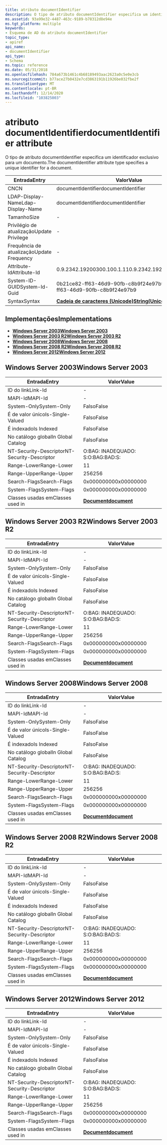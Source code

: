 ```yaml
---
title: atributo documentIdentifier
description: O tipo de atributo documentIdentifier especifica um identificador exclusivo para um documento.
ms.assetid: 93a99e32-4487-463c-9189-b78312d8e94e
ms.tgt_platform: multiple
keywords:
- Esquema de AD do atributo documentIdentifier
topic_type:
- apiref
api_name:
- documentIdentifier
api_type:
- Schema
ms.topic: reference
ms.date: 05/31/2018
ms.openlocfilehash: 784a673b1461c4b68189493aac2623a0c5e0e3cb
ms.sourcegitcommit: b77ace27b0432e7cd3863191b11926be032fbe2f
ms.translationtype: MT
ms.contentlocale: pt-BR
ms.lasthandoff: 12/14/2020
ms.locfileid: "103825003"
---
```

# <a name="documentidentifier-attribute"></a><span data-ttu-id="e618d-104">atributo documentIdentifier</span><span class="sxs-lookup"><span data-stu-id="e618d-104">documentIdentifier attribute</span></span>

<span data-ttu-id="e618d-105">O tipo de atributo documentIdentifier especifica um identificador exclusivo para um documento.</span><span class="sxs-lookup"><span data-stu-id="e618d-105">The documentIdentifier attribute type specifies a unique identifier for a document.</span></span>



| <span data-ttu-id="e618d-106">Entrada</span><span class="sxs-lookup"><span data-stu-id="e618d-106">Entry</span></span> | <span data-ttu-id="e618d-107">Valor</span><span class="sxs-lookup"><span data-stu-id="e618d-107">Value</span></span> |
|-------------------|---------------------------------------------|
| <span data-ttu-id="e618d-108">CN</span><span class="sxs-lookup"><span data-stu-id="e618d-108">CN</span></span>                | <span data-ttu-id="e618d-109">documentIdentifier</span><span class="sxs-lookup"><span data-stu-id="e618d-109">documentIdentifier</span></span>                          |
| <span data-ttu-id="e618d-110">LDAP-Display-Name</span><span class="sxs-lookup"><span data-stu-id="e618d-110">Ldap-Display-Name</span></span> | <span data-ttu-id="e618d-111">documentIdentifier</span><span class="sxs-lookup"><span data-stu-id="e618d-111">documentIdentifier</span></span>                          |
| <span data-ttu-id="e618d-112">Tamanho</span><span class="sxs-lookup"><span data-stu-id="e618d-112">Size</span></span>              | \-                                          |
| <span data-ttu-id="e618d-113">Privilégio de atualização</span><span class="sxs-lookup"><span data-stu-id="e618d-113">Update Privilege</span></span>  | \-                                          |
| <span data-ttu-id="e618d-114">Frequência de atualização</span><span class="sxs-lookup"><span data-stu-id="e618d-114">Update Frequency</span></span>  | \-                                          |
| <span data-ttu-id="e618d-115">Attribute-Id</span><span class="sxs-lookup"><span data-stu-id="e618d-115">Attribute-Id</span></span>      | <span data-ttu-id="e618d-116">0.9.2342.19200300.100.1.11</span><span class="sxs-lookup"><span data-stu-id="e618d-116">0.9.2342.19200300.100.1.11</span></span>                  |
| <span data-ttu-id="e618d-117">System-ID-GUID</span><span class="sxs-lookup"><span data-stu-id="e618d-117">System-Id-Guid</span></span>    | <span data-ttu-id="e618d-118">0b21ce82-ff63-46d9-90fb-c8b9f24e97b9</span><span class="sxs-lookup"><span data-stu-id="e618d-118">0b21ce82-ff63-46d9-90fb-c8b9f24e97b9</span></span>        |
| <span data-ttu-id="e618d-119">Syntax</span><span class="sxs-lookup"><span data-stu-id="e618d-119">Syntax</span></span>            | [<span data-ttu-id="e618d-120">**Cadeia de caracteres (Unicode)**</span><span class="sxs-lookup"><span data-stu-id="e618d-120">**String(Unicode)**</span></span>](s-string-unicode.md) |



## <a name="implementations"></a><span data-ttu-id="e618d-121">Implementações</span><span class="sxs-lookup"><span data-stu-id="e618d-121">Implementations</span></span>

-   [<span data-ttu-id="e618d-122">**Windows Server 2003**</span><span class="sxs-lookup"><span data-stu-id="e618d-122">**Windows Server 2003**</span></span>](#windows-server-2003)
-   [<span data-ttu-id="e618d-123">**Windows Server 2003 R2**</span><span class="sxs-lookup"><span data-stu-id="e618d-123">**Windows Server 2003 R2**</span></span>](#windows-server-2003-r2)
-   [<span data-ttu-id="e618d-124">**Windows Server 2008**</span><span class="sxs-lookup"><span data-stu-id="e618d-124">**Windows Server 2008**</span></span>](#windows-server-2008)
-   [<span data-ttu-id="e618d-125">**Windows Server 2008 R2**</span><span class="sxs-lookup"><span data-stu-id="e618d-125">**Windows Server 2008 R2**</span></span>](#windows-server-2008-r2)
-   [<span data-ttu-id="e618d-126">**Windows Server 2012**</span><span class="sxs-lookup"><span data-stu-id="e618d-126">**Windows Server 2012**</span></span>](#windows-server-2012)

## <a name="windows-server-2003"></a><span data-ttu-id="e618d-127">Windows Server 2003</span><span class="sxs-lookup"><span data-stu-id="e618d-127">Windows Server 2003</span></span>



| <span data-ttu-id="e618d-128">Entrada</span><span class="sxs-lookup"><span data-stu-id="e618d-128">Entry</span></span> | <span data-ttu-id="e618d-129">Valor</span><span class="sxs-lookup"><span data-stu-id="e618d-129">Value</span></span> |
|------------------------|-------------------------------------------|
| <span data-ttu-id="e618d-130">ID do link</span><span class="sxs-lookup"><span data-stu-id="e618d-130">Link-Id</span></span>                | \-                                        |
| <span data-ttu-id="e618d-131">MAPI-Id</span><span class="sxs-lookup"><span data-stu-id="e618d-131">MAPI-Id</span></span>                | \-                                        |
| <span data-ttu-id="e618d-132">System-Only</span><span class="sxs-lookup"><span data-stu-id="e618d-132">System-Only</span></span>            | <span data-ttu-id="e618d-133">Falso</span><span class="sxs-lookup"><span data-stu-id="e618d-133">False</span></span>                                     |
| <span data-ttu-id="e618d-134">É de valor único</span><span class="sxs-lookup"><span data-stu-id="e618d-134">Is-Single-Valued</span></span>       | <span data-ttu-id="e618d-135">Falso</span><span class="sxs-lookup"><span data-stu-id="e618d-135">False</span></span>                                     |
| <span data-ttu-id="e618d-136">É indexado</span><span class="sxs-lookup"><span data-stu-id="e618d-136">Is Indexed</span></span>             | <span data-ttu-id="e618d-137">Falso</span><span class="sxs-lookup"><span data-stu-id="e618d-137">False</span></span>                                     |
| <span data-ttu-id="e618d-138">No catálogo global</span><span class="sxs-lookup"><span data-stu-id="e618d-138">In Global Catalog</span></span>      | <span data-ttu-id="e618d-139">Falso</span><span class="sxs-lookup"><span data-stu-id="e618d-139">False</span></span>                                     |
| <span data-ttu-id="e618d-140">NT-Security-Descriptor</span><span class="sxs-lookup"><span data-stu-id="e618d-140">NT-Security-Descriptor</span></span> | <span data-ttu-id="e618d-141">O:BAG: INADEQUADO: S:</span><span class="sxs-lookup"><span data-stu-id="e618d-141">O:BAG:BAD:S:</span></span>                              |
| <span data-ttu-id="e618d-142">Range-Lower</span><span class="sxs-lookup"><span data-stu-id="e618d-142">Range-Lower</span></span>            | <span data-ttu-id="e618d-143">1</span><span class="sxs-lookup"><span data-stu-id="e618d-143">1</span></span>                                         |
| <span data-ttu-id="e618d-144">Range-Upper</span><span class="sxs-lookup"><span data-stu-id="e618d-144">Range-Upper</span></span>            | <span data-ttu-id="e618d-145">256</span><span class="sxs-lookup"><span data-stu-id="e618d-145">256</span></span>                                       |
| <span data-ttu-id="e618d-146">Search-Flags</span><span class="sxs-lookup"><span data-stu-id="e618d-146">Search-Flags</span></span>           | <span data-ttu-id="e618d-147">0x00000000</span><span class="sxs-lookup"><span data-stu-id="e618d-147">0x00000000</span></span>                                |
| <span data-ttu-id="e618d-148">System-Flags</span><span class="sxs-lookup"><span data-stu-id="e618d-148">System-Flags</span></span>           | <span data-ttu-id="e618d-149">0x00000000</span><span class="sxs-lookup"><span data-stu-id="e618d-149">0x00000000</span></span>                                |
| <span data-ttu-id="e618d-150">Classes usadas em</span><span class="sxs-lookup"><span data-stu-id="e618d-150">Classes used in</span></span>        | [<span data-ttu-id="e618d-151">**Document**</span><span class="sxs-lookup"><span data-stu-id="e618d-151">**document**</span></span>](c-document.md)<br/> |



## <a name="windows-server-2003-r2"></a><span data-ttu-id="e618d-152">Windows Server 2003 R2</span><span class="sxs-lookup"><span data-stu-id="e618d-152">Windows Server 2003 R2</span></span>



| <span data-ttu-id="e618d-153">Entrada</span><span class="sxs-lookup"><span data-stu-id="e618d-153">Entry</span></span> | <span data-ttu-id="e618d-154">Valor</span><span class="sxs-lookup"><span data-stu-id="e618d-154">Value</span></span> |
|------------------------|-------------------------------------------|
| <span data-ttu-id="e618d-155">ID do link</span><span class="sxs-lookup"><span data-stu-id="e618d-155">Link-Id</span></span>                | \-                                        |
| <span data-ttu-id="e618d-156">MAPI-Id</span><span class="sxs-lookup"><span data-stu-id="e618d-156">MAPI-Id</span></span>                | \-                                        |
| <span data-ttu-id="e618d-157">System-Only</span><span class="sxs-lookup"><span data-stu-id="e618d-157">System-Only</span></span>            | <span data-ttu-id="e618d-158">Falso</span><span class="sxs-lookup"><span data-stu-id="e618d-158">False</span></span>                                     |
| <span data-ttu-id="e618d-159">É de valor único</span><span class="sxs-lookup"><span data-stu-id="e618d-159">Is-Single-Valued</span></span>       | <span data-ttu-id="e618d-160">Falso</span><span class="sxs-lookup"><span data-stu-id="e618d-160">False</span></span>                                     |
| <span data-ttu-id="e618d-161">É indexado</span><span class="sxs-lookup"><span data-stu-id="e618d-161">Is Indexed</span></span>             | <span data-ttu-id="e618d-162">Falso</span><span class="sxs-lookup"><span data-stu-id="e618d-162">False</span></span>                                     |
| <span data-ttu-id="e618d-163">No catálogo global</span><span class="sxs-lookup"><span data-stu-id="e618d-163">In Global Catalog</span></span>      | <span data-ttu-id="e618d-164">Falso</span><span class="sxs-lookup"><span data-stu-id="e618d-164">False</span></span>                                     |
| <span data-ttu-id="e618d-165">NT-Security-Descriptor</span><span class="sxs-lookup"><span data-stu-id="e618d-165">NT-Security-Descriptor</span></span> | <span data-ttu-id="e618d-166">O:BAG: INADEQUADO: S:</span><span class="sxs-lookup"><span data-stu-id="e618d-166">O:BAG:BAD:S:</span></span>                              |
| <span data-ttu-id="e618d-167">Range-Lower</span><span class="sxs-lookup"><span data-stu-id="e618d-167">Range-Lower</span></span>            | <span data-ttu-id="e618d-168">1</span><span class="sxs-lookup"><span data-stu-id="e618d-168">1</span></span>                                         |
| <span data-ttu-id="e618d-169">Range-Upper</span><span class="sxs-lookup"><span data-stu-id="e618d-169">Range-Upper</span></span>            | <span data-ttu-id="e618d-170">256</span><span class="sxs-lookup"><span data-stu-id="e618d-170">256</span></span>                                       |
| <span data-ttu-id="e618d-171">Search-Flags</span><span class="sxs-lookup"><span data-stu-id="e618d-171">Search-Flags</span></span>           | <span data-ttu-id="e618d-172">0x00000000</span><span class="sxs-lookup"><span data-stu-id="e618d-172">0x00000000</span></span>                                |
| <span data-ttu-id="e618d-173">System-Flags</span><span class="sxs-lookup"><span data-stu-id="e618d-173">System-Flags</span></span>           | <span data-ttu-id="e618d-174">0x00000000</span><span class="sxs-lookup"><span data-stu-id="e618d-174">0x00000000</span></span>                                |
| <span data-ttu-id="e618d-175">Classes usadas em</span><span class="sxs-lookup"><span data-stu-id="e618d-175">Classes used in</span></span>        | [<span data-ttu-id="e618d-176">**Document**</span><span class="sxs-lookup"><span data-stu-id="e618d-176">**document**</span></span>](c-document.md)<br/> |



## <a name="windows-server-2008"></a><span data-ttu-id="e618d-177">Windows Server 2008</span><span class="sxs-lookup"><span data-stu-id="e618d-177">Windows Server 2008</span></span>



| <span data-ttu-id="e618d-178">Entrada</span><span class="sxs-lookup"><span data-stu-id="e618d-178">Entry</span></span> | <span data-ttu-id="e618d-179">Valor</span><span class="sxs-lookup"><span data-stu-id="e618d-179">Value</span></span> |
|------------------------|-------------------------------------------|
| <span data-ttu-id="e618d-180">ID do link</span><span class="sxs-lookup"><span data-stu-id="e618d-180">Link-Id</span></span>                | \-                                        |
| <span data-ttu-id="e618d-181">MAPI-Id</span><span class="sxs-lookup"><span data-stu-id="e618d-181">MAPI-Id</span></span>                | \-                                        |
| <span data-ttu-id="e618d-182">System-Only</span><span class="sxs-lookup"><span data-stu-id="e618d-182">System-Only</span></span>            | <span data-ttu-id="e618d-183">Falso</span><span class="sxs-lookup"><span data-stu-id="e618d-183">False</span></span>                                     |
| <span data-ttu-id="e618d-184">É de valor único</span><span class="sxs-lookup"><span data-stu-id="e618d-184">Is-Single-Valued</span></span>       | <span data-ttu-id="e618d-185">Falso</span><span class="sxs-lookup"><span data-stu-id="e618d-185">False</span></span>                                     |
| <span data-ttu-id="e618d-186">É indexado</span><span class="sxs-lookup"><span data-stu-id="e618d-186">Is Indexed</span></span>             | <span data-ttu-id="e618d-187">Falso</span><span class="sxs-lookup"><span data-stu-id="e618d-187">False</span></span>                                     |
| <span data-ttu-id="e618d-188">No catálogo global</span><span class="sxs-lookup"><span data-stu-id="e618d-188">In Global Catalog</span></span>      | <span data-ttu-id="e618d-189">Falso</span><span class="sxs-lookup"><span data-stu-id="e618d-189">False</span></span>                                     |
| <span data-ttu-id="e618d-190">NT-Security-Descriptor</span><span class="sxs-lookup"><span data-stu-id="e618d-190">NT-Security-Descriptor</span></span> | <span data-ttu-id="e618d-191">O:BAG: INADEQUADO: S:</span><span class="sxs-lookup"><span data-stu-id="e618d-191">O:BAG:BAD:S:</span></span>                              |
| <span data-ttu-id="e618d-192">Range-Lower</span><span class="sxs-lookup"><span data-stu-id="e618d-192">Range-Lower</span></span>            | <span data-ttu-id="e618d-193">1</span><span class="sxs-lookup"><span data-stu-id="e618d-193">1</span></span>                                         |
| <span data-ttu-id="e618d-194">Range-Upper</span><span class="sxs-lookup"><span data-stu-id="e618d-194">Range-Upper</span></span>            | <span data-ttu-id="e618d-195">256</span><span class="sxs-lookup"><span data-stu-id="e618d-195">256</span></span>                                       |
| <span data-ttu-id="e618d-196">Search-Flags</span><span class="sxs-lookup"><span data-stu-id="e618d-196">Search-Flags</span></span>           | <span data-ttu-id="e618d-197">0x00000000</span><span class="sxs-lookup"><span data-stu-id="e618d-197">0x00000000</span></span>                                |
| <span data-ttu-id="e618d-198">System-Flags</span><span class="sxs-lookup"><span data-stu-id="e618d-198">System-Flags</span></span>           | <span data-ttu-id="e618d-199">0x00000000</span><span class="sxs-lookup"><span data-stu-id="e618d-199">0x00000000</span></span>                                |
| <span data-ttu-id="e618d-200">Classes usadas em</span><span class="sxs-lookup"><span data-stu-id="e618d-200">Classes used in</span></span>        | [<span data-ttu-id="e618d-201">**Document**</span><span class="sxs-lookup"><span data-stu-id="e618d-201">**document**</span></span>](c-document.md)<br/> |



## <a name="windows-server-2008-r2"></a><span data-ttu-id="e618d-202">Windows Server 2008 R2</span><span class="sxs-lookup"><span data-stu-id="e618d-202">Windows Server 2008 R2</span></span>



| <span data-ttu-id="e618d-203">Entrada</span><span class="sxs-lookup"><span data-stu-id="e618d-203">Entry</span></span> | <span data-ttu-id="e618d-204">Valor</span><span class="sxs-lookup"><span data-stu-id="e618d-204">Value</span></span> |
|------------------------|-------------------------------------------|
| <span data-ttu-id="e618d-205">ID do link</span><span class="sxs-lookup"><span data-stu-id="e618d-205">Link-Id</span></span>                | \-                                        |
| <span data-ttu-id="e618d-206">MAPI-Id</span><span class="sxs-lookup"><span data-stu-id="e618d-206">MAPI-Id</span></span>                | \-                                        |
| <span data-ttu-id="e618d-207">System-Only</span><span class="sxs-lookup"><span data-stu-id="e618d-207">System-Only</span></span>            | <span data-ttu-id="e618d-208">Falso</span><span class="sxs-lookup"><span data-stu-id="e618d-208">False</span></span>                                     |
| <span data-ttu-id="e618d-209">É de valor único</span><span class="sxs-lookup"><span data-stu-id="e618d-209">Is-Single-Valued</span></span>       | <span data-ttu-id="e618d-210">Falso</span><span class="sxs-lookup"><span data-stu-id="e618d-210">False</span></span>                                     |
| <span data-ttu-id="e618d-211">É indexado</span><span class="sxs-lookup"><span data-stu-id="e618d-211">Is Indexed</span></span>             | <span data-ttu-id="e618d-212">Falso</span><span class="sxs-lookup"><span data-stu-id="e618d-212">False</span></span>                                     |
| <span data-ttu-id="e618d-213">No catálogo global</span><span class="sxs-lookup"><span data-stu-id="e618d-213">In Global Catalog</span></span>      | <span data-ttu-id="e618d-214">Falso</span><span class="sxs-lookup"><span data-stu-id="e618d-214">False</span></span>                                     |
| <span data-ttu-id="e618d-215">NT-Security-Descriptor</span><span class="sxs-lookup"><span data-stu-id="e618d-215">NT-Security-Descriptor</span></span> | <span data-ttu-id="e618d-216">O:BAG: INADEQUADO: S:</span><span class="sxs-lookup"><span data-stu-id="e618d-216">O:BAG:BAD:S:</span></span>                              |
| <span data-ttu-id="e618d-217">Range-Lower</span><span class="sxs-lookup"><span data-stu-id="e618d-217">Range-Lower</span></span>            | <span data-ttu-id="e618d-218">1</span><span class="sxs-lookup"><span data-stu-id="e618d-218">1</span></span>                                         |
| <span data-ttu-id="e618d-219">Range-Upper</span><span class="sxs-lookup"><span data-stu-id="e618d-219">Range-Upper</span></span>            | <span data-ttu-id="e618d-220">256</span><span class="sxs-lookup"><span data-stu-id="e618d-220">256</span></span>                                       |
| <span data-ttu-id="e618d-221">Search-Flags</span><span class="sxs-lookup"><span data-stu-id="e618d-221">Search-Flags</span></span>           | <span data-ttu-id="e618d-222">0x00000000</span><span class="sxs-lookup"><span data-stu-id="e618d-222">0x00000000</span></span>                                |
| <span data-ttu-id="e618d-223">System-Flags</span><span class="sxs-lookup"><span data-stu-id="e618d-223">System-Flags</span></span>           | <span data-ttu-id="e618d-224">0x00000000</span><span class="sxs-lookup"><span data-stu-id="e618d-224">0x00000000</span></span>                                |
| <span data-ttu-id="e618d-225">Classes usadas em</span><span class="sxs-lookup"><span data-stu-id="e618d-225">Classes used in</span></span>        | [<span data-ttu-id="e618d-226">**Document**</span><span class="sxs-lookup"><span data-stu-id="e618d-226">**document**</span></span>](c-document.md)<br/> |



## <a name="windows-server-2012"></a><span data-ttu-id="e618d-227">Windows Server 2012</span><span class="sxs-lookup"><span data-stu-id="e618d-227">Windows Server 2012</span></span>



| <span data-ttu-id="e618d-228">Entrada</span><span class="sxs-lookup"><span data-stu-id="e618d-228">Entry</span></span> | <span data-ttu-id="e618d-229">Valor</span><span class="sxs-lookup"><span data-stu-id="e618d-229">Value</span></span> |
|------------------------|-------------------------------------------|
| <span data-ttu-id="e618d-230">ID do link</span><span class="sxs-lookup"><span data-stu-id="e618d-230">Link-Id</span></span>                | \-                                        |
| <span data-ttu-id="e618d-231">MAPI-Id</span><span class="sxs-lookup"><span data-stu-id="e618d-231">MAPI-Id</span></span>                | \-                                        |
| <span data-ttu-id="e618d-232">System-Only</span><span class="sxs-lookup"><span data-stu-id="e618d-232">System-Only</span></span>            | <span data-ttu-id="e618d-233">Falso</span><span class="sxs-lookup"><span data-stu-id="e618d-233">False</span></span>                                     |
| <span data-ttu-id="e618d-234">É de valor único</span><span class="sxs-lookup"><span data-stu-id="e618d-234">Is-Single-Valued</span></span>       | <span data-ttu-id="e618d-235">Falso</span><span class="sxs-lookup"><span data-stu-id="e618d-235">False</span></span>                                     |
| <span data-ttu-id="e618d-236">É indexado</span><span class="sxs-lookup"><span data-stu-id="e618d-236">Is Indexed</span></span>             | <span data-ttu-id="e618d-237">Falso</span><span class="sxs-lookup"><span data-stu-id="e618d-237">False</span></span>                                     |
| <span data-ttu-id="e618d-238">No catálogo global</span><span class="sxs-lookup"><span data-stu-id="e618d-238">In Global Catalog</span></span>      | <span data-ttu-id="e618d-239">Falso</span><span class="sxs-lookup"><span data-stu-id="e618d-239">False</span></span>                                     |
| <span data-ttu-id="e618d-240">NT-Security-Descriptor</span><span class="sxs-lookup"><span data-stu-id="e618d-240">NT-Security-Descriptor</span></span> | <span data-ttu-id="e618d-241">O:BAG: INADEQUADO: S:</span><span class="sxs-lookup"><span data-stu-id="e618d-241">O:BAG:BAD:S:</span></span>                              |
| <span data-ttu-id="e618d-242">Range-Lower</span><span class="sxs-lookup"><span data-stu-id="e618d-242">Range-Lower</span></span>            | <span data-ttu-id="e618d-243">1</span><span class="sxs-lookup"><span data-stu-id="e618d-243">1</span></span>                                         |
| <span data-ttu-id="e618d-244">Range-Upper</span><span class="sxs-lookup"><span data-stu-id="e618d-244">Range-Upper</span></span>            | <span data-ttu-id="e618d-245">256</span><span class="sxs-lookup"><span data-stu-id="e618d-245">256</span></span>                                       |
| <span data-ttu-id="e618d-246">Search-Flags</span><span class="sxs-lookup"><span data-stu-id="e618d-246">Search-Flags</span></span>           | <span data-ttu-id="e618d-247">0x00000000</span><span class="sxs-lookup"><span data-stu-id="e618d-247">0x00000000</span></span>                                |
| <span data-ttu-id="e618d-248">System-Flags</span><span class="sxs-lookup"><span data-stu-id="e618d-248">System-Flags</span></span>           | <span data-ttu-id="e618d-249">0x00000000</span><span class="sxs-lookup"><span data-stu-id="e618d-249">0x00000000</span></span>                                |
| <span data-ttu-id="e618d-250">Classes usadas em</span><span class="sxs-lookup"><span data-stu-id="e618d-250">Classes used in</span></span>        | [<span data-ttu-id="e618d-251">**Document**</span><span class="sxs-lookup"><span data-stu-id="e618d-251">**document**</span></span>](c-document.md)<br/> |



 

 





